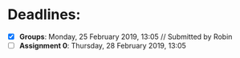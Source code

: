 # Deadlines:

- [x] **Groups**: Monday, 25 February 2019, 13:05 // Submitted by Robin
- [ ] **Assignment 0**: Thursday, 28 February 2019, 13:05
